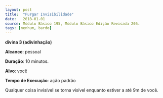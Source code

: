 ```yaml
---
layout: post
title:  "Purgar Invisibilidade"
date:   2018-01-01
source: Módulo Básico 195, Módulo Básico Edição Revisada 205.
tags: [nenhum, bardo]
---
```


**divina 3 (adivinhação)**

**Alcance**: pessoal

**Duração**: 10 minutos.

**Alvo**: você

**Tempo de Execução**: ação padrão

Qualquer coisa invisível se torna visível enquanto estiver a até 9m de você.
